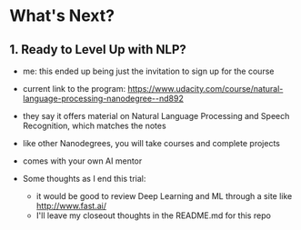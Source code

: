 # What's Next?

## 1. Ready to Level Up with NLP?
- me: this ended up being just the invitation to sign up for the course
- current link to the program: https://www.udacity.com/course/natural-language-processing-nanodegree--nd892
- they say it offers material on Natural Language Processing and Speech Recognition, which matches the notes
- like other Nanodegrees, you will take courses and complete projects
- comes with your own AI mentor

- Some thoughts as I end this trial:
	- it would be good to review Deep Learning and ML through a site like http://www.fast.ai/
	- I'll leave my closeout thoughts in the README.md for this repo
